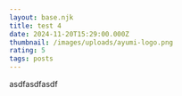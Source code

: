 ```yaml
---
layout: base.njk
title: test 4
date: 2024-11-20T15:29:00.000Z
thumbnail: /images/uploads/ayumi-logo.png
rating: 5
tags: posts
---
```

asdfasdfasdf

